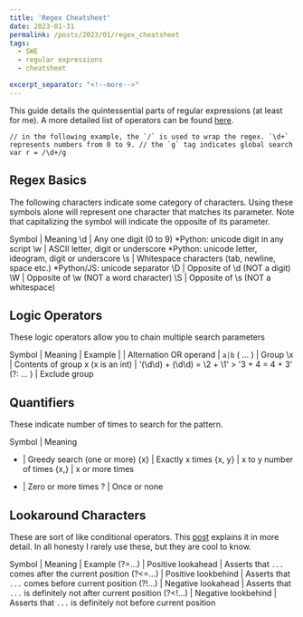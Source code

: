 ```yaml
---
title: 'Regex Cheatsheet'
date: 2023-01-31
permalink: /posts/2023/01/regex_cheatsheet
tags:
  - SWE
  - regular expressions
  - cheatsheet

excerpt_separator: "<!--more-->"
---
```


This guide details the quintessential parts of regular expressions (at least for me). A more detailed list of operators can be found [here](https://www.rexegg.com/regex-quickstart.html).<!--more-->

```
// in the following example, the `/` is used to wrap the regex. `\d+` represents numbers from 0 to 9. // the `g` tag indicates global search
var r = /\d+/g 
```

## Regex Basics
The following characters indicate some category of characters. Using these symbols alone will represent one character that matches its parameter. Note that capitalizing the symbol will indicate the opposite of its parameter.

Symbol | Meaning
\d | Any one digit (0 to 9) *Python: unicode digit in any script
\w | ASCII letter, digit or underscore *Python: unicode letter, ideogram, digit or underscore
\s | Whitespace characters (tab, newline, space etc.) *Python/JS: unicode separator
\D | Opposite of \d (NOT a digit)
\W | Opposite of \w (NOT a word character)
\S | Opposite of \s  (NOT a whitespace)

## Logic Operators
These logic operators allow you to chain multiple search parameters

Symbol | Meaning | Example
\| | Alternation OR operand | `a|b`
( ... ) | Group
\x | Contents of group x (x is an int) | '(\d\d) + (\d\d) = \2 + \1' > '3 + 4 = 4 + 3'
(?: ... ) | Exclude group

## Quantifiers
These indicate number of times to search for the pattern.

Symbol | Meaning 
+ | Greedy search (one or more)
{x} | Exactly x times
{x, y} | x to y number of times
{x,} | x or more times
* | Zero or more times
? | Once or none

## Lookaround Characters
These are sort of like conditional operators. This [post](https://stackoverflow.com/questions/2973436/regex-lookahead-lookbehind-and-atomic-groups) explains it in more detail.
In all honesty I rarely use these, but they are cool to know.

Symbol | Meaning | Example
(?=…) | Positive lookahead | Asserts that `...` comes after the current position
(?<=…) | Positive lookbehind | Asserts that `...` comes before current position
(?!…) | Negative lookahead | Asserts that `...` is definitely not after current position
(?<!…) | Negative lookbehind | Asserts that `...` is definitely not before current position


